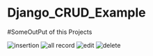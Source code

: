 # Django_CRUD_Example
 #SomeOutPut of this Projects
 
![insertion](https://user-images.githubusercontent.com/91686685/230036376-75b28044-16f6-476e-8180-74213b453444.JPG)
![all record](https://user-images.githubusercontent.com/91686685/230036397-d015aa0f-4334-494d-90a1-7bf44d14b158.JPG)
![edit](https://user-images.githubusercontent.com/91686685/230036419-716acbc3-aa82-4e6b-8c3a-8486ec23387a.JPG)
![delete](https://user-images.githubusercontent.com/91686685/230036433-b4d45a33-a540-4760-a1d4-c836c8c04af7.JPG)
